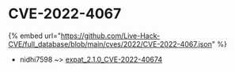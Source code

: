 # CVE-2022-4067
{% embed url="https://github.com/Live-Hack-CVE/full_database/blob/main/cves/2022/CVE-2022-4067.json" %}

* nidhi7598 ~> [expat_2.1.0_CVE-2022-40674](https://www.alice-snow.ru/2022/database/cve-2022-4067/expat_2.1.0_cve-2022-40674-nidhi7598)